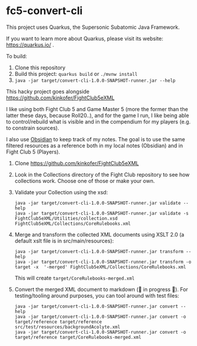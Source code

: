# fc5-convert-cli

This project uses Quarkus, the Supersonic Subatomic Java Framework.

If you want to learn more about Quarkus, please visit its website: https://quarkus.io/ .

To build: 

1. Clone this repository
2. Build this project: `quarkus build` or `./mvnw install`
3. `java -jar target/convert-cli-1.0.0-SNAPSHOT-runner.jar --help`

This hacky project goes alongside https://github.com/kinkofer/FightClub5eXML

I like using both Fight Club 5 and Game Master 5 (more the former than the latter these days, because Roll20..), and for the game I run, I like being able to control/rebuild what is visible and in the compendium for my players (e.g. to constrain sources).

I also use [Obsidian](https://obsidian.md) to keep track of my notes. The goal is to use the same filtered resources as a reference both in my local notes (Obsidian) and in Fight Club 5 (Players).

1. Clone https://github.com/kinkofer/FightClub5eXML

2. Look in the Collections directory of the Fight Club repository to see how collections work. Choose one of those or make your own.

3. Validate your Collection using the xsd: 
    ```
    java -jar target/convert-cli-1.0.0-SNAPSHOT-runner.jar validate --help
    java -jar target/convert-cli-1.0.0-SNAPSHOT-runner.jar validate -s FightClub5eXML/Utilities/collection.xsd FightClub5eXML/Collections/CoreRulebooks.xml
    ```

4. Merge and transform the collected XML documents using XSLT 2.0 (a default xslt file is in src/main/resources):
    ```
    java -jar target/convert-cli-1.0.0-SNAPSHOT-runner.jar transform --help
    java -jar target/convert-cli-1.0.0-SNAPSHOT-runner.jar transform -o target -x  '-merged' FightClub5eXML/Collections/CoreRulebooks.xml
    ```
    This will create `target/CoreRulebooks-merged.xml`

5. Convert the merged XML document to markdown (🚧 in progress 🚧). For testing/tooling around purposes, you can tool around with test files:
    ```
    java -jar target/convert-cli-1.0.0-SNAPSHOT-runner.jar convert --help
    java -jar target/convert-cli-1.0.0-SNAPSHOT-runner.jar convert -o target/reference target/reference src/test/resources/backgroundAcolyte.xml
    java -jar target/convert-cli-1.0.0-SNAPSHOT-runner.jar convert -o target/reference target/CoreRulebooks-merged.xml
    ```
